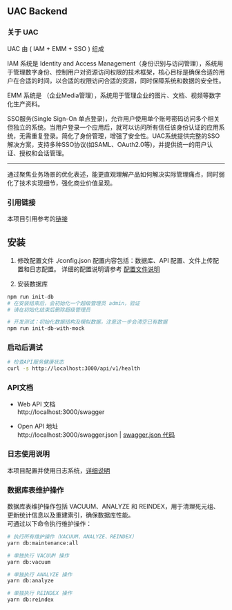 ## UAC Backend

### 关于 UAC 

UAC 由 ( IAM + EMM + SSO ) 组成

IAM 系统是 Identity and Access Management（身份识别与访问管理），系统用于管理数字身份、控制用户对资源访问权限的技术框架，核心目标是确保合适的用户在合适的时间，以合适的权限访问合适的资源，同时保障系统和数据的安全性。

EMM 系统是 （企业Media管理），系统用于管理企业的图片、文档、视频等数字化生产资料。

SSO服务(Single Sign-On 单点登录)，允许用户使用单个账号密码访问多个相关但独立的系统。当用户登录一个应用后，就可以访问所有信任该身份认证的应用系统，无需重复登录。简化了身份管理，增强了安全性。UAC系统提供完整的SSO解决方案，支持多种SSO协议(如SAML、OAuth2.0等)，并提供统一的用户认证、授权和会话管理。

---

通过聚焦业务场景的优化表述，能更直观理解产品如何解决实际管理痛点，同时弱化了技术实现细节，强化商业价值呈现。

### 引用链接
   本项目引用参考的[链接](./Documents/引用链接.md)

## 安装
1. 修改配置文件 ./config.json
   配置内容包括：数据库、API 配置、文件上传配置和日志配置。
   详细的配置说明请参考 [配置文件说明](./Documents/config.json.md)

2. 安装数据库
```bash
npm run init-db
# 在安装结束后，会初始化一个超级管理员 admin，验证
# 请在初始化结束后删除超级管理员

# 开发测试：初始化数据结构及模拟数据，注意这一步会清空已有数据
npm run init-db-with-mock
```

### 启动后调试

```bash
# 检查API服务健康状态
curl -s http://localhost:3000/api/v1/health

```

### API文档
- Web API 文档  
http://localhost:3000/swagger

- Open API 地址  
http://localhost:3000/swagger.json | [swagger.json 代码](./swagger.json)

### 日志使用说明
本项目配置并使用日志系统，[详细说明](./Documents/日志使用说明.md)


### 数据库表维护操作
数据库表维护操作包括 VACUUM、ANALYZE 和 REINDEX，用于清理死元组、更新统计信息以及重建索引，确保数据库性能。  
可通过以下命令执行维护操作：

```bash
# 执行所有维护操作（VACUUM、ANALYZE、REINDEX）
yarn db:maintenance:all

# 单独执行 VACUUM 操作
yarn db:vacuum

# 单独执行 ANALYZE 操作
yarn db:analyze

# 单独执行 REINDEX 操作
yarn db:reindex
```

